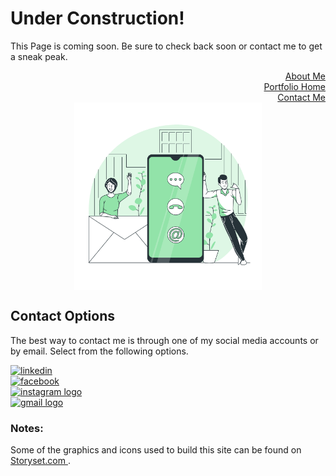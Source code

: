 <h1>Under Construction!</h1>

This Page is coming soon. Be sure to check back soon or contact me to get a sneak peak. 

<div align="right">
    <a href = "https://xoluvs.github.io/aboutMe">About Me</a>
  </div>

 <div align="right">
     <a href = "https://xoluvs.github.io/portfolioHome">Portfolio Home</a>
   </div>

 <div align="right">
    <a href = "https://xoluvs.github.io/contactMe">Contact Me</a>
  </div>

  <div align="center">
     <img src="assets/images/contactMe.png" alt="Contact Me" width="300" height="300" align="center"  /> 
    </div>



<h2>Contact Options</h2>

The best way to contact me is through one of my social media accounts or by email. Select from the following options. 

<div align="left">
   <a href = "https://www.linkedin.com/in/kimberly-gilbraith"> 
       <img src="https://img.shields.io/static/v1?message=LinkedIn&logo=linkedin&label=&color=0077B5&logoColor=white&labelColor=&style=for-the-badge" height="100" alt="linkedin"  /></a>
</div>

<div align="left">
    <a href = "https://www.facebook.com/kimberly.gilbraith"> 
       <img src="https://img.shields.io/static/v1?message=Facebook&logo=facebook&label=&color=1877F2&logoColor=white&labelColor=&style=for-the-badge" height="100" alt="facebook"  /></a>
</div>

<div align="left">
    <a href = "https://www.instagram.com/kimberlygilbraith/"> 
        <img src="https://img.shields.io/static/v1?message=Instagram&logo=instagram&label=&color=E4405F&logoColor=white&labelColor=&style=for-the-badge" height="100" alt="instagram logo"  /></a>
</div>

<div align="left">
    <a href = "mailto:ladygilbraith@gmail.com">     
        <img src="https://img.shields.io/static/v1?message=Gmail&logo=gmail&label=&color=D14836&logoColor=white&labelColor=&style=for-the-badge" height="100" alt="gmail logo"  /></a>
</div>


<h3 align="left"> Notes:</h3>

Some of the graphics and icons used to build this site can be found on <a href="https://storyset.com/work"> Storyset.com </a>.
